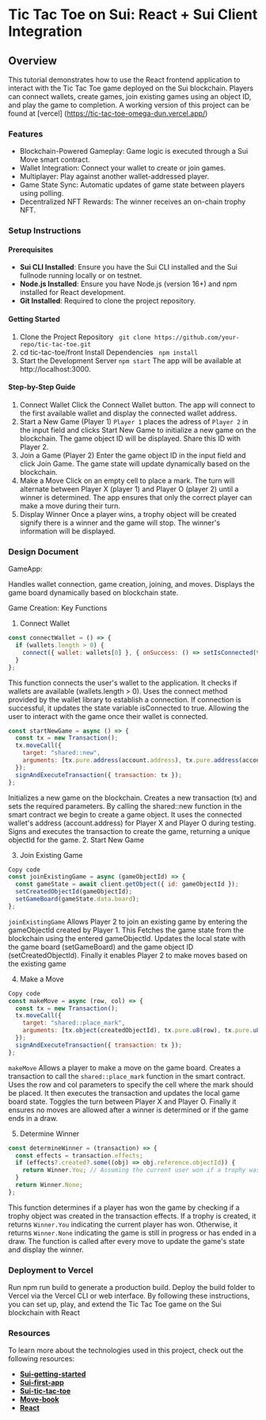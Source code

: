 # Tic Tac Toe on Sui: React + Sui Client Integration
## Overview
This tutorial demonstrates how to use the React frontend application to interact with the Tic Tac Toe game deployed on the Sui blockchain. Players can connect wallets, create games, join existing games using an object ID, and play the game to completion.
A working version of this project can be found at [vercel] (https://tic-tac-toe-omega-dun.vercel.app/)

### Features
- Blockchain-Powered Gameplay: Game logic is executed through a Sui Move smart contract.
- Wallet Integration: Connect your wallet to create or join games.
- Multiplayer: Play against another wallet-addressed player.
- Game State Sync: Automatic updates of game state between players using polling.
- Decentralized NFT Rewards: The winner receives an on-chain trophy NFT.

### Setup Instructions

#### Prerequisites
- **Sui CLI Installed**: Ensure you have the Sui CLI installed and the Sui fullnode running locally or on testnet.
- **Node.js Installed**: Ensure you have Node.js (version 16+) and npm installed for React development.
- **Git Installed**: Required to clone the project repository.

#### Getting Started
1. Clone the Project Repository
` git clone https://github.com/your-repo/tic-tac-toe.git` 
2. cd tic-tac-toe/front
Install Dependencies
` npm install` 
3. Start the Development Server
` npm start ` 
The app will be available at http://localhost:3000.

#### Step-by-Step Guide
1. Connect Wallet
Click the Connect Wallet button.
The app will connect to the first available wallet and display the connected wallet address.
2. Start a New Game (Player 1)
`Player 1` places the adress of `Player 2` in the input field and clicks Start New Game to initialize a new game on the blockchain.
The game object ID will be displayed. Share this ID with Player 2.
3. Join a Game (Player 2)
Enter the game object ID in the input field and click Join Game.
The game state will update dynamically based on the blockchain.
4. Make a Move
Click on an empty cell to place a mark. The turn will alternate between Player X (player 1) and Player O (player 2) until a winner is determined.
The app ensures that only the correct player can make a move during their turn.
5. Display Winner
Once a player wins, a trophy object will be created signify there is a winner and the game will stop. The winner's information will be displayed.

### Design Document
GameApp:

Handles wallet connection, game creation, joining, and moves.
Displays the game board dynamically based on blockchain state.

Game Creation:
Key Functions

1. Connect Wallet
```javascript
const connectWallet = () => {
  if (wallets.length > 0) {
    connect({ wallet: wallets[0] }, { onSuccess: () => setIsConnected(true) });
  }
};
```
This function connects the user's wallet to the application.
It checks if wallets are available (wallets.length > 0).
Uses the connect method provided by the wallet library to establish a connection.
If connection is successful, it updates the state variable isConnected to true.
Allowing the user to interact with the game once their wallet is connected.

```javascript
const startNewGame = async () => {
  const tx = new Transaction();
  tx.moveCall({
    target: "shared::new",
    arguments: [tx.pure.address(account.address), tx.pure.address(account.address)],
  });
  signAndExecuteTransaction({ transaction: tx });
};
```
Initializes a new game on the blockchain. Creates a new transaction (tx) and sets the required parameters.
By calling the shared::new function in the smart contract we begin to create a game object.
It uses the connected wallet's address (account.address) for Player X and Player O during testing.
Signs and executes the transaction to create the game, returning a unique objectId for the game.
2. Start New Game


3. Join Existing Game
```javascript
Copy code
const joinExistingGame = async (gameObjectId) => {
  const gameState = await client.getObject({ id: gameObjectId });
  setCreatedObjectId(gameObjectId);
  setGameBoard(gameState.data.board);
};
```
`joinExistingGame` Allows Player 2 to join an existing game by entering the gameObjectId created by Player 1.
This Fetches the game state from the blockchain using the entered gameObjectId.
Updates the local state with the game board (setGameBoard) and the game object ID (setCreatedObjectId).
Finally it enables Player 2 to make moves based on the existing game

4. Make a Move
```javascript
Copy code
const makeMove = async (row, col) => {
  const tx = new Transaction();
  tx.moveCall({
    target: "shared::place_mark",
    arguments: [tx.object(createdObjectId), tx.pure.u8(row), tx.pure.u8(col)],
  });
  signAndExecuteTransaction({ transaction: tx });
};
```
`makeMove` Allows a player to make a move on the game board.
Creates a transaction to call the `shared::place_mark` function in the smart contract.
Uses the row and col parameters to specify the cell where the mark should be placed.
It then executes the transaction and updates the local game board state.
Toggles the turn between Player X and Player O.
Finally it ensures no moves are allowed after a winner is determined or if the game ends in a draw.


5. Determine Winner
```javascript
const determineWinner = (transaction) => {
  const effects = transaction.effects;
  if (effects?.created?.some((obj) => obj.reference.objectId)) {
    return Winner.You; // Assuming the current user won if a trophy was created
  }
  return Winner.None;
};
```
This function determines if a player has won the game by checking if a trophy object was created in the transaction effects.
If a trophy is created, it returns `Winner.You` indicating the current player has won.
Otherwise, it returns `Winner.None` indicating the game is still in progress or has ended in a draw.
The function is called after every move to update the game's state and display the winner.


### Deployment to Vercel
Run npm run build to generate a production build.
Deploy the build folder to Vercel via the Vercel CLI or web interface.
By following these instructions, you can set up, play, and extend the Tic Tac Toe game on the Sui blockchain with React

### Resources
To learn more about the technologies used in this project, check out the following resources:


- **[Sui-getting-started](https://docs.sui.io/guides/developer/getting-started/sui-install)**
- **[Sui-first-app](https://docs.sui.io/guides/developer/first-app)**
- **[Sui-tic-tac-toe](https://docs.sui.io/guides/developer/app-examples/tic-tac-toe)**
- **[Move-book](https://move-book.com/)**
- **[React](https://react.dev/learn)**
